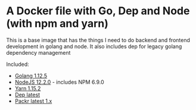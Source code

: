 # A Docker file with Go, Dep and Node (with npm and yarn)

This is a base image that has the things I need to do backend and frontend development in golang and node. It also includes dep for legacy golang dependency management


Included:

- [Golang 1.12.5](https://golang.org/)
- [NodeJS 12.2.0](https://nodejs.org/en/) - includes NPM 6.9.0
- [Yarn 1.15.2](https://yarnpkg.com/)
- [Dep latest](https://github.com/golang/dep)
- [Packr latest 1.x](https://github.com/gobuffalo/packr)

